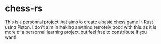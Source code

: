 # chess-rs
This is a personnal project that aims to create a basic chess game in Rust using Piston. I don't aim in making anything remotely good with this, as it is more of a personnal learning project, but feel free to constribute if you want!
